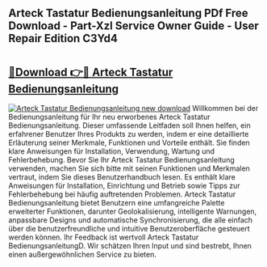 ## Arteck Tastatur Bedienungsanleitung PDf Free Download - Part-Xzl Service Owner Guide - User Repair Edition C3Yd4

# <h2><a href="http://df1rz5.blite.top/?on=Arteck+Tastatur+Bedienungsanleitung">🔗Download 👉🔴 Arteck Tastatur Bedienungsanleitung</a></h2>

[![Arteck Tastatur Bedienungsanleitung new download](https://i.imgur.com/lujVjoI.png)](http://df1rz5.blite.top/?on=Arteck+Tastatur+Bedienungsanleitung)
Willkommen bei der Bedienungsanleitung für Ihr neu erworbenes Arteck Tastatur Bedienungsanleitung. Dieser umfassende Leitfaden soll Ihnen helfen, ein erfahrener Benutzer Ihres Produkts zu werden, indem er eine detaillierte Erläuterung seiner Merkmale, Funktionen und Vorteile enthält. Sie finden klare Anweisungen für Installation, Verwendung, Wartung und Fehlerbehebung. Bevor Sie Ihr Arteck Tastatur Bedienungsanleitung verwenden, machen Sie sich bitte mit seinen Funktionen und Merkmalen vertraut, indem Sie dieses Benutzerhandbuch lesen. Es enthält klare Anweisungen für Installation, Einrichtung und Betrieb sowie Tipps zur Fehlerbehebung bei häufig auftretenden Problemen. Arteck Tastatur Bedienungsanleitung bietet Benutzern eine umfangreiche Palette erweiterter Funktionen, darunter Geolokalisierung, intelligente Warnungen, anpassbare Designs und automatische Synchronisierung, die alle einfach über die benutzerfreundliche und intuitive Benutzeroberfläche gesteuert werden können. Ihr Feedback ist wertvoll Arteck Tastatur BedienungsanleitungD. Wir schätzen Ihren Input und sind bestrebt, Ihnen einen außergewöhnlichen Service zu bieten.
